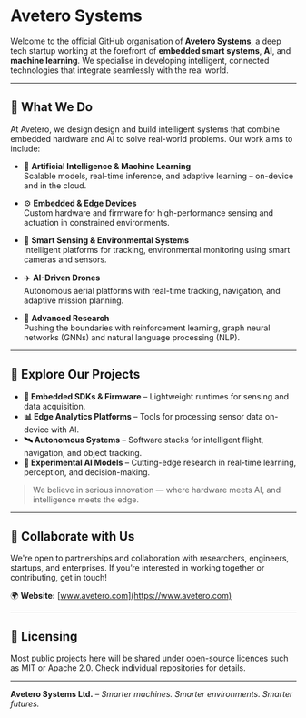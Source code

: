 # Avetero Systems

Welcome to the official GitHub organisation of **Avetero Systems**, a deep tech startup working at the forefront of **embedded smart systems**, **AI**, and **machine learning**. We specialise in developing intelligent, connected technologies that integrate seamlessly with the real world.

---

## 🚀 What We Do

At Avetero, we design design and build intelligent systems that combine embedded hardware and AI to solve real-world problems. Our work aims to include:

- 🧠 **Artificial Intelligence & Machine Learning**  
  Scalable models, real-time inference, and adaptive learning – on-device and in the cloud.

- ⚙️ **Embedded & Edge Devices**  
  Custom hardware and firmware for high-performance sensing and actuation in constrained environments.

- 📡 **Smart Sensing & Environmental Systems**  
  Intelligent platforms for tracking, environmental monitoring using smart cameras and sensors.

- ✈️ **AI-Driven Drones**  
  Autonomous aerial platforms with real-time tracking, navigation, and adaptive mission planning.

- 🔬 **Advanced Research**  
  Pushing the boundaries with reinforcement learning, graph neural networks (GNNs) and natural language processing (NLP).

---

## 📂 Explore Our Projects

- **🔧 Embedded SDKs & Firmware** – Lightweight runtimes for sensing and data acquisition.
- **📊 Edge Analytics Platforms** – Tools for processing sensor data on-device with AI.
- **🛰️ Autonomous Systems** – Software stacks for intelligent flight, navigation, and object tracking.
- **🧪 Experimental AI Models** – Cutting-edge research in real-time learning, perception, and decision-making.

> We believe in serious innovation — where hardware meets AI, and intelligence meets the edge.

---

## 🤝 Collaborate with Us

We're open to partnerships and collaboration with researchers, engineers, startups, and enterprises. If you’re interested in working together or contributing, get in touch!

🌍 **Website:** [www.avetero.com](https://www.avetero.com)

---

## 📜 Licensing

Most public projects here will be shared under open-source licences such as MIT or Apache 2.0. Check individual repositories for details.

---

**Avetero Systems Ltd.** – _Smarter machines. Smarter environments. Smarter futures._
